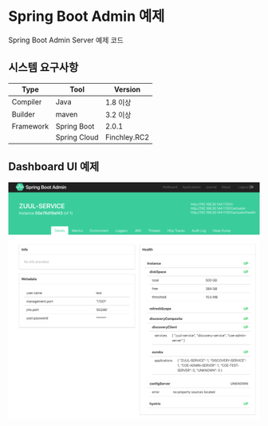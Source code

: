 # Spring Boot Admin 예제

Spring Boot Admin Server 예제 코드

## 시스템 요구사항

| Type      	| Tool         	| Version      	|
|-----------	|--------------	|--------------	|
| Compiler  	| Java         	| 1.8 이상     	|
| Builder   	| maven        	| 3.2 이상     	|
| Framework 	| Spring Boot  	| 2.0.1        	|
|           	| Spring Cloud 	| Finchley.RC2 	|

## Dashboard UI 예제
![](./document/images/sba-ui-dashboard.png)